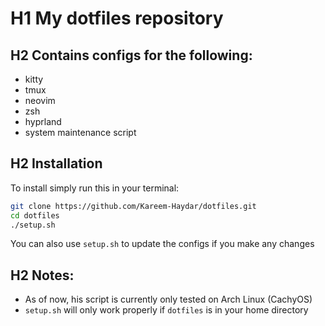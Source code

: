# H1 My dotfiles repository

## H2 Contains configs for the following:
- kitty
- tmux
- neovim
- zsh
- hyprland
- system maintenance script

## H2 Installation
To install simply run this in your terminal:

```bash
git clone https://github.com/Kareem-Haydar/dotfiles.git
cd dotfiles
./setup.sh
```
You can also use `setup.sh` to update the configs if you make any changes

## H2 Notes:
- As of now, his script is currently only tested on Arch Linux (CachyOS)
- `setup.sh` will only work properly if `dotfiles` is in your home directory
